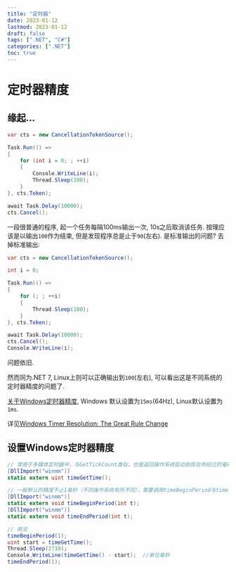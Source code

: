 ```yaml
---
title: "定时器"
date: 2023-01-12
lastmod: 2023-01-12
draft: false
tags: [".NET", "C#"]
categories: [".NET"]
toc: true
---
```


# 定时器精度

## 缘起...

``` cs
var cts = new CancellationTokenSource();

Task.Run(() =>
{
    for (int i = 0; ; ++i)
    {
        Console.WriteLine(i);
        Thread.Sleep(100);
    }
}, cts.Token);

await Task.Delay(10000);
cts.Cancel();
```

一段很普通的程序, 起一个任务每隔100ms输出一次, 10s之后取消该任务.
按理应该是以输出`100`作为结束, 但是发现程序总是止于`90`(左右).
是标准输出的问题? 去掉标准输出:

``` cs
var cts = new CancellationTokenSource();

int i = 0;

Task.Run(() =>
{
    for (; ; ++i)
    {
        Thread.Sleep(100);
    }
}, cts.Token);

await Task.Delay(10000);
cts.Cancel();
Console.WriteLine(i);
```

问题依旧.

然而同为.NET 7, Linux上则可以正确输出到`100`(左右), 可以看出这是不同系统的
定时器精度的问题了.

[关于Windows定时器精度](https://et-framework.cn/d/245-windowssleep1), Windows
默认设置为`15ms`(64Hz), Linux默认设置为`1ms`.

详见[Windows Timer Resolution: The Great Rule Change](https://randomascii.wordpress.com/2020/10/04/windows-timer-resolution-the-great-rule-change/)

## 设置Windows定时器精度

``` cs
// 常用于多媒体定时器中，与GetTickCount类似，也是返回操作系统启动到现在所经过的毫秒数，精度为1毫秒。
[DllImport("winmm")]
static extern uint timeGetTime();

// 一般默认的精度不止1毫秒（不同操作系统有所不同），需要调用timeBeginPeriod与timeEndPeriod来设置精度
[DllImport("winmm")]
static extern void timeBeginPeriod(int t);
[DllImport("winmm")]
static extern void timeEndPeriod(int t);

// 用法
timeBeginPeriod(1);
uint start = timeGetTime();
Thread.Sleep(2719);
Console.WriteLine(timeGetTime() - start);  //单位毫秒
timeEndPeriod(1);
```
